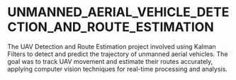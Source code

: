 # UNMANNED_AERIAL_VEHICLE_DETECTION_AND_ROUTE_ESTIMATION
 The UAV Detection and Route Estimation project involved using Kalman Filters to detect and predict the trajectory of unmanned aerial vehicles. The goal was to track UAV movement and estimate their routes accurately, applying computer vision techniques for real-time processing and analysis.
